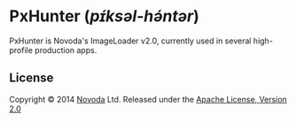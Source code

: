 # PxHunter (_pɪ́ksəl-hə́ntər_)

PxHunter is Novoda's ImageLoader v2.0, currently used in several high-profile production apps.

## License
Copyright &copy; 2014 [Novoda](http://novoda.com/blog/) Ltd. Released under the [Apache License, Version 2.0](http://www.apache.org/licenses/LICENSE-2.0.html)

